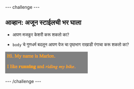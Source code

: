 \--- challenge \---

## आव्हान: अजून स्टाईलची भर घाला

+ आपण मजकूर केशरी करू शकतो का?

+ `body` चे गुणधर्म बदलून आपण पेज चा पृष्ठभाग राखाडी रंगाचा करू शकतो का?

![screenshot](images/birthday-more-style.png)

\--- /challenge \---